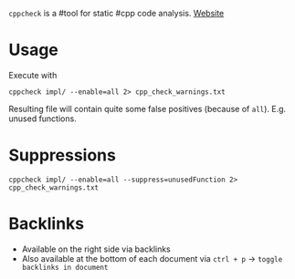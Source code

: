 `cppcheck` is a #tool for static #cpp code analysis. [Website](https://cppcheck.sourceforge.io/)

# Usage

Execute with
```
cppcheck impl/ --enable=all 2> cpp_check_warnings.txt
```

Resulting file will contain quite some false positives (because of `all`). E.g. unused functions.

# Suppressions

```
cppcheck impl/ --enable=all --suppress=unusedFunction 2> cpp_check_warnings.txt
```


# Backlinks
- Available on the right side via backlinks
- Also available at the bottom of each document via `ctrl + p` -> `toggle backlinks in document`